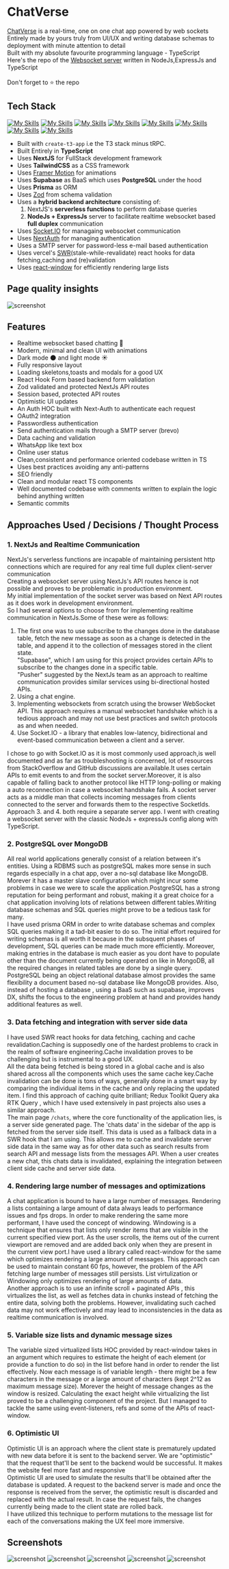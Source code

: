 # ChatVerse

[ChatVerse](https://chat-verse-omega.vercel.app/) is a real-time, one on one chat app powered by web sockets<br>
Entirely made by yours truly from UI/UX and writing database schemas to deployment with minute attention to detail<br>
Built with my absolute favourite programming language - TypeScript<br>
Here's the repo of the [Websocket server](https://github.com/Manthan-Kuber/ChatVerseSocketServer) written in NodeJs,ExpressJs and TypeScript<br>  
Don't forget to ⭐ the repo

## Tech Stack

[![My Skills](https://skillicons.dev/icons?i=ts)](https://www.typescriptlang.org/)
[![My Skills](https://skillicons.dev/icons?i=next)](https://nextjs.org/)
[![My Skills](https://skillicons.dev/icons?i=tailwind)](https://tailwindcss.com/)
[![My Skills](https://skillicons.dev/icons?i=nodejs)](https://nodejs.org)
[![My Skills](https://skillicons.dev/icons?i=express)](https://expressjs.com)
[![My Skills](https://skillicons.dev/icons?i=supabase)](https://supabase.com/)
[![My Skills](https://skillicons.dev/icons?i=prisma)](https://www.prisma.io/)
[![My Skills](https://skillicons.dev/icons?i=vercel)](https://vercel.com/)

- Built with `create-t3-app` i.e the T3 stack minus tRPC.
- Built Entirely in **TypeScript**
- Uses **NextJS** for FullStack development framework
- Uses **TailwindCSS** as a CSS framework
- Uses [Framer Motion](https://www.framer.com/motion/) for animations
- Uses **Supabase** as BaaS which uses **PostgreSQL** under the hood
- Uses **Prisma** as ORM
- Uses [Zod](https://zod.dev/) from schema validation
- Uses a **hybrid backend architecture** consisting of:
  1. NextJS's **serverless functions** to perform database queries
  2. **NodeJs + ExpressJs** server to facilitate realtime websocket based **full duplex** communication
- Uses [Socket.IO](https://socket.io/) for managaing websocket communication
- Uses [NextAuth](https://next-auth.js.org/) for managing authentication
- Uses a SMTP server for password-less e-mail based authentication
- Uses vercel's [SWR](https://swr.vercel.app/)(stale-while-revalidate) react hooks for data fetching,caching and (re)validation
- Uses [react-window](https://github.com/bvaughn/react-window) for efficiently rendering large lists

## Page quality insights

![screenshot](page-qual-ss.png)

## Features

- Realtime websocket based chatting 💬
- Modern, minimal and clean UI with animations
- Dark mode 🌑 and light mode ☀️
- Fully responsive layout
- Loading skeletons,toasts and modals for a good UX
- React Hook Form based backend form validation
- Zod validated and protected NextJs API routes
- Session based, protected API routes
- Optimistic UI updates
- An Auth HOC built with Next-Auth to authenticate each request
- OAuth2 integration
- Passwordless authentication
- Send authentication mails through a SMTP server (brevo)
- Data caching and validation
- WhatsApp like text box
- Online user status
- Clean,consistent and performance oriented codebase written in TS
- Uses best practices avoiding any anti-patterns
- SEO friendly
- Clean and modular react TS components
- Well documented codebase with comments written to explain the logic behind anything written
- Semantic commits

## Approaches Used / Decisions / Thought Process 

### 1. NextJs and Realtime Communication

NextJs's serverless functions are incapable of maintaining persistent http connections which are required for any real time full duplex client-server communication<br>Creating a websocket server using NextJs's API routes hence is not possible and proves to be problematic in production environment.<br>My initial implementation of the socket server was based on Next API routes as it does work in development environment.<br>So I had several options to choose from for implementing realtime communication in NextJs.Some of these were as follows:

1. The first one was to use subscribe to the changes done in the database table, fetch the new message as soon as a change is detected in the table, and append it to the collection of messages stored in the client state.<br>"Supabase", which I am using for this project provides certain APIs to subscribe to the changes done in a specific table.<br> "Pusher" suggested by the NextJs team as an approach to realtime communication provides similar services using bi-directional hosted APIs.
2. Using a chat engine.
3. Implementing websockets from scratch using the browser WebSocket API. This approach requires a manual websocket handshake which is a tedious approach and may not use best practices and switch protocols as and when needed.
4. Use Socket.IO - a library that enables low-latency, bidirectional and event-based communication between a client and a server.

I chose to go with Socket.IO as it is most commonly used approach,is well documented and as far as troubleshooting is concerned, lot of resources from StackOverflow and GitHub discussions are available.It uses certain APIs to emit events to and from the socket server.Moreover, it is also capable of falling back to another protocol like HTTP long-polling or making a auto reconnection in case a websocket handshake fails. A socket server acts as a middle man that collects incoming messages from clients connected to the server and forwards them to the respective SocketIds.<br>
Approach 3. and 4. both require a separate server app. I went with creating a websocket server with the classic NodeJs + expressJs config along with TypeScript.

### 2. PostgreSQL over MongoDB

All real world applications generally consist of a relation between it's entities. Using a RDBMS such as postgreSQL makes more sense in such regards especially in a chat app, over a no-sql database like MongoDB. Morever it has a master slave configuration which might incur some problems in case we were to scale the application.PostgreSQL has a strong reputation for being performant and robust, making it a great choice for a chat application involving lots of relations between different tables.Writing database schemas and SQL queries might prove to be a tedious task for many.<br>
I have used prisma ORM in order to write database schemas and complex SQL queries making it a tad-bit easier to do so. The initial effort required for writing schemas is all worth it because in the subsquent phases of development, SQL queries can be made much more efficiently. Moreover, making entries in the database is much easier as you dont have to populate other than the document currently being operated on like in MongoDB, all the required changes in related tables are done by a single query. PostgreSQL being an object relational database almost provides the same flexibility a document based no-sql database like MongoDB provides. Also, instead of hosting a database , using a BaaS such as supabase, improves DX, shifts the focus to the engineering problem at hand and provides handy additional features as well.

### 3. Data fetching and integration with server side data

I have used SWR react hooks for data fetching, caching and cache revalidation.Caching is supposedly one of the hardest problems to crack in the realm of software engineering.Cache invalidation proves to be challenging but is instrumental to a good UX.<br>
All the data being fetched is being stored in a global cache and is also shared across all the components which uses the same cache key.Cache invalidation can be done is tons of ways, generally done in a smart way by comparing the individual items in the cache and only replacing the updated item. I find this approach of caching quite brilliant; Redux Toolkit Query aka  RTK Query , which I have used extensively in past projects also uses a similar approach.<br>
The main page `/chats`, where the core functionality of the application lies, is a server side generated page. The 'chats data' in the sidebar of the app is fetched from the server side itself. This data is used as a fallback data in a SWR hook that I am using. This allows me to cache and invalidate server side data in the same way as for other data such as search results from search API and message lists from the messages API. When a user creates a new chat, this chats data is invalidated, explaining the integration between client side cache and server side data.

### 4. Rendering large number of messages and optimizations

A chat application is bound to have a large number of messages. Rendering a lists containing a large amount of data always leads to performance issues and fps drops. In order to make rendering the same more performant, I have used the concept of windowing. Windowing is a technique that ensures that lists only render items that are visible in the current specified view port. As the user scrolls, the items out of the current viewport are removed and are added back only when they are present in the current view port.I have used a library called react-window for the same which optimizes rendering a large amount of messages. This approach can be used to maintain constant 60 fps, however, the problem of the API fetching large number of messages still persists. List virtulization or Windowing only optimizes rendering of large amounts of data.<br>
Another approach is to use an infinite scroll + paginated APIs , this virtualizes the list, as well as fetches data in chunks instead of fetching the entire data, solving both the problems. However, invalidating such cached data may not work effectively and may lead to inconsistencies in the data as realtime communication is involved.

### 5. Variable size lists and dynamic message sizes

The variable sized virtualized lists HOC provided by react-window takes in an argument which requires to estimate the height of each element (or provide a function to do so) in the list before hand in order to render the list effectively. Now each message is of variable length - there might be a few characters in the message or a large amount of characters (kept 2^12 as maximum message size). Morever the height of message changes as the window is resized. Calculating the exact height while virtualizing the list proved to be a challenging component of the project. But I managed to tackle the same using event-listeners, refs and some of the APIs of react-window.

### 6. Optimistic UI

Optimistic UI is an approach where the client state is prematurely updated with new data before it is sent to the backend server. We are "optimistic" that the request that'll be sent to the backend would be successful. It makes the website feel more fast and responsive<br>
Optimistic UI are used to simulate the results that'll be obtained after the database is updated. A request to the backend server is made and once the response is received from the server, the optimistic result is discarded and replaced with the actual result. In case the request fails, the changes currently being made to the client state are rolled back.<br>
I have utilized this technique to perform mutations to the message list for each of the conversations making the UX feel more immersive.

## Screenshots

![screenshot](Screenshot(35).png)
![screenshot](Screenshot(34).png)
![screenshot](Screenshot(36).png)
![screenshot](Screenshot(32).png)
![screenshot](Screenshot(33).png)